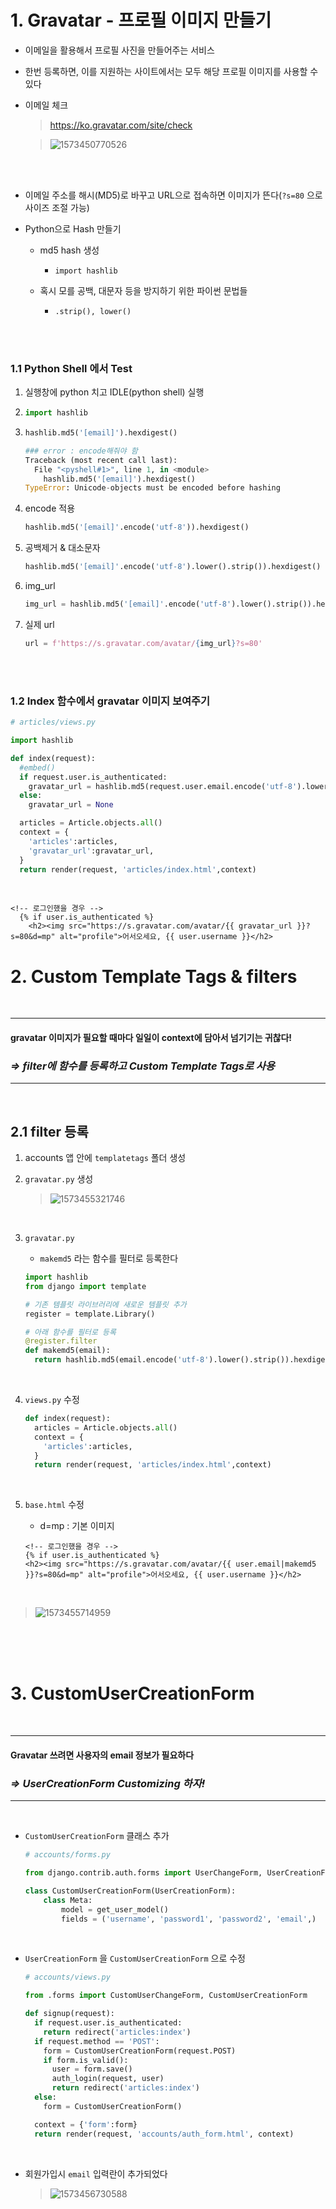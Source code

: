 # 1. Gravatar - 프로필 이미지 만들기

- 이메일을 활용해서 프로필 사진을 만들어주는 서비스

- 한번 등록하면, 이를 지원하는 사이트에서는 모두 해당 프로필 이미지를 사용할 수 있다

- 이메일 체크

  >  https://ko.gravatar.com/site/check 

  > ![1573450770526](images/1573450770526.png)

<br>

<br>

- 이메일 주소를 해시(MD5)로 바꾸고 URL으로 접속하면 이미지가 뜬다(`?s=80` 으로 사이즈 조절 가능)

- Python으로 Hash  만들기

  - md5 hash 생성
    - `import hashlib`

  - 혹시 모를 공백, 대문자 등을 방지하기 위한 파이썬 문법들
    - `.strip(), lower()`

<br>

<br>

### 1.1 Python Shell 에서 Test

1. 실행창에 python 치고 IDLE(python shell) 실행

2. ```python
   import hashlib
   ```

3. ```python
   hashlib.md5('[email]').hexdigest()
   
   ### error : encode해줘야 함
   Traceback (most recent call last):
     File "<pyshell#1>", line 1, in <module>
       hashlib.md5('[email]').hexdigest()
   TypeError: Unicode-objects must be encoded before hashing
   ```

4. encode 적용

   ```python
   hashlib.md5('[email]'.encode('utf-8')).hexdigest()
   ```

5. 공백제거 & 대소문자

   ```python
   hashlib.md5('[email]'.encode('utf-8').lower().strip()).hexdigest()
   ```

6. img_url

   ```python
   img_url = hashlib.md5('[email]'.encode('utf-8').lower().strip()).hexdigest()
   ```

7. 실제 url

   ```python
   url = f'https://s.gravatar.com/avatar/{img_url}?s=80'
   ```

<br>

<br>

### 1.2 Index 함수에서 gravatar 이미지 보여주기

```python
# articles/views.py

import hashlib

def index(request):
  #embed()
  if request.user.is_authenticated:
    gravatar_url = hashlib.md5(request.user.email.encode('utf-8').lower().strip()).hexdigest()
  else:
    gravatar_url = None

  articles = Article.objects.all()
  context = {
    'articles':articles,
    'gravatar_url':gravatar_url,
  }
  return render(request, 'articles/index.html',context)
```

<br>

```django
<!-- 로그인했을 경우 -->
  {% if user.is_authenticated %}
    <h2><img src="https://s.gravatar.com/avatar/{{ gravatar_url }}?s=80&d=mp" alt="profile">어서오세요, {{ user.username }}</h2>
```



# 2. Custom Template Tags & filters

<br>

-----------------------------------------------------------------------------------------------------------------------------------------------------------

#### gravatar 이미지가 필요할 때마다 일일이 context에 담아서 넘기기는 귀찮다!

### *=> filter에 함수를 등록하고 Custom Template Tags로 사용*

-----------------------------------------------------------------------------------------------------------------------------------------------------------

<br>

## 2.1 filter 등록

1. accounts 앱 안에 `templatetags` 폴더 생성

2. `gravatar.py` 생성

   > ![1573455321746](images/1573455321746.png)

<br>

3. `gravatar.py`

   - `makemd5` 라는 함수를 필터로 등록한다

   ```python
   import hashlib
   from django import template
   
   # 기존 템플릿 라이브러리에 새로운 템플릿 추가
   register = template.Library()
   
   # 아래 함수를 필터로 등록
   @register.filter
   def makemd5(email):
     return hashlib.md5(email.encode('utf-8').lower().strip()).hexdigest()
   ```

<br>

4. `views.py` 수정

   ```python
   def index(request):
     articles = Article.objects.all()
     context = {
       'articles':articles,
     }
     return render(request, 'articles/index.html',context)
   ```

<br>

5. `base.html` 수정

   - d=mp : 기본 이미지

   ```django
   <!-- 로그인했을 경우 -->
   {% if user.is_authenticated %}
   <h2><img src="https://s.gravatar.com/avatar/{{ user.email|makemd5 }}?s=80&d=mp" alt="profile">어서오세요, {{ user.username }}</h2>
   ```

<br>

> ![1573455714959](images/1573455714959.png)



<br>

<br>

<br>

# 3. CustomUserCreationForm

<br>

-----------------------------------------------------------------------------------------------------------------------------------------------------------

#### Gravatar 쓰려면 사용자의 email 정보가 필요하다

### *=> UserCreationForm Customizing 하자!*

-----------------------------------------------------------------------------------------------------------------------------------------------------------

<br>

- `CustomUserCreationForm`  클래스 추가

  ```python
  # accounts/forms.py
  
  from django.contrib.auth.forms import UserChangeForm, UserCreationForm
  
  class CustomUserCreationForm(UserCreationForm):
      class Meta:
          model = get_user_model()
          fields = ('username', 'password1', 'password2', 'email',)
  ```

<br>

- `UserCreationForm` 을 `CustomUserCreationForm`  으로 수정

  ```python
  # accounts/views.py
  
  from .forms import CustomUserChangeForm, CustomUserCreationForm
  
  def signup(request):
    if request.user.is_authenticated:
      return redirect('articles:index')
    if request.method == 'POST':
      form = CustomUserCreationForm(request.POST)
      if form.is_valid():
        user = form.save()
        auth_login(request, user)
        return redirect('articles:index')
    else:
      form = CustomUserCreationForm()
  
    context = {'form':form}
    return render(request, 'accounts/auth_form.html', context) 
  ```

<br>

- 회원가입시 `email` 입력란이 추가되었다

  > ![1573456730588](images/1573456730588.png)